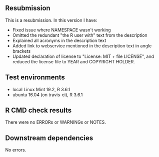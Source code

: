 ## Resubmission
This is a resubmission. In this version I have:

* Fixed issue where NAMESPACE wasn't working
* Omitted the redundant "the R user with" text from the description
* Explained all acronyms in the description text
* Added link to webservice mentioned in the description text in angle brackets
* Updated declaration of license to "License: MIT + file LICENSE", and reduced the license file to YEAR and COPYRIGHT HOLDER.

## Test environments
* local Linux Mint 19.2, R 3.6.1
* ubuntu 16.04 (on travis-ci), R 3.6.1


## R CMD check results
There were no ERRORs or WARNINGs or NOTES. 


## Downstream dependencies
No errors.